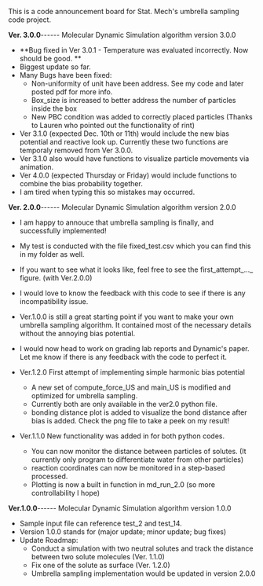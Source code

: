 This is a code announcement board for Stat. Mech's umbrella sampling code project.

**Ver. 3.0.0**------
Molecular Dynamic Simulation algorithm version 3.0.0
- **Bug fixed in Ver 3.0.1 - Temperature was evaluated incorrectly. Now should be good. **
- Biggest update so far.
- Many Bugs have been fixed:
    - Non-uniformity of unit have been address. See my code and later posted pdf for more info.
    - Box_size is increased to better address the number of particles inside the box
    - New PBC condition was added to correctly placed particles (Thanks to Lauren who pointed out the functionality of rint)
- Ver 3.1.0 (expected Dec. 10th or 11th) would include the new bias potential and reactive look up. Currently these two functions are temporaly removed from Ver 3.0.0.
- Ver 3.1.0 also would have functions to visualize particle movements via animation.
- Ver 4.0.0 (expected Thursday or Friday) would include functions to combine the bias probability together.
- I am tired when typing this so mistakes may occurred. 

**Ver. 2.0.0**------ 
Molecular Dynamic Simulation algorithm version 2.0.0
- I am happy to annouce that umbrella sampling is finally, and successfully implemented!
- My test is conducted with the file fixed_test.csv which you can find this in my folder as well.
- If you want to see what it looks like, feel free to see the first_attempt_..._ figure. (with Ver.2.0.0)
- I would love to know the feedback with this code to see if there is any incompatibility issue.
- Ver.1.0.0 is still a great starting point if you want to make your own umbrella sampling algorithm. It contained most of the necessary details without the annoying bias potential.
- I would now head to work on grading lab reports and Dynamic's paper. Let me know if there is any feedback with the code to perfect it. 
  
- Ver.1.2.0 First attempt of implementing simple harmonic bias potential
  - A new set of compute_force_US and main_US is modified and optimized for umbrella sampling. 
  - Currently both are only available in the ver2.0 python file.
  - bonding distance plot is added to visualize the bond distance after bias is added. Check the png file to take a peek on my result!

- Ver.1.1.0 New functionality was added in for both python codes.
  - You can now monitor the distance between particles of solutes. (It currently only program to differentiate water from other particles)
  - reaction coordinates can now be monitored in a step-based processed.
  - Plotting is now a built in function in md_run_2.0 (so more controllability I hope)

**Ver.1.0.0**------
Molecular Dynamic Simulation algorithm version 1.0.0
- Sample input file can reference test_2 and test_14.
- Version 1.0.0 stands for (major update; minor update; bug fixes)
- Update Roadmap:
  - Conduct a simulation with two neutral solutes and track the distance between two solute molecules (Ver. 1.1.0)
  - Fix one of the solute as surface (Ver. 1.2.0)
  - Umbrella sampling implementation would be updated in version 2.0.0
